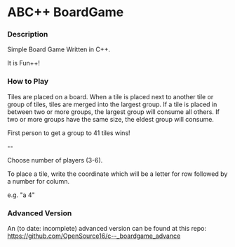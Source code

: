 # ABC++ BoardGame #

### Description ###

Simple Board Game Written in C++.

It is Fun++!

### How to Play ###

Tiles are placed on a board.
When a tile is placed next to another tile or group of tiles, tiles are merged into the largest group.
If a tile is placed in between two or more groups, the largest group will consume all others.
If two or more groups have the same size, the eldest group will consume.

First person to get a group to 41 tiles wins!

-- 

Choose number of players (3-6).

To place a tile, write the coordinate which will be a letter for row followed by a number for column.

e.g. "a 4"

### Advanced Version

An (to date: incomplete) advanced version can be found at this repo: https://github.com/OpenSource16/c--_boardgame_advance